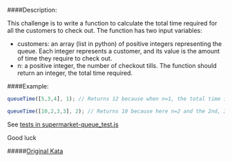 ####Description:

This challenge is to write a function to calculate the total time required for all the customers to check out.
The function has two input variables:
- customers: an array (list in python) of positive integers representing the queue. Each integer represents a customer, and its value is the amount of time they require to check out.
- n: a positive integer, the number of checkout tills.
The function should return an integer, the total time required.

####Example:

```js
queueTime([5,3,4], 1); // Returns 12 because when n=1, the total time is just the sum of the times

queueTime([10,2,3,3], 2); // Returns 10 because here n=2 and the 2nd, 3rd, and 4th people in the queue finish before the 1st person has finished.
```

See [tests in supermarket-queue_test.js](https://github.com/AlexVvx/code-wars/tree/master/katas/supermarket-queue/supermarket-queue_test.js)

Good luck

#####[Original Kata](http://www.codewars.com/kata/the-supermarket-queue)
